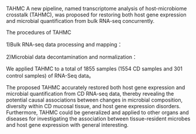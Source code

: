TAHMC
A new pipeline, named transcriptome analysis of host-microbiome crosstalk (TAHMC), was proposed for restoring both host gene expression and microbial quantification from bulk RNA-seq concurrently.







The procedures of TAHMC

1)Bulk RNA-seq data processing and mapping：

2)Microbial data decontamination and normalization：



We applied TAHMC to a total of 1855 samples (1554 CD samples and 301 control samples) of RNA-Seq data。





The proposed TAHMC accurately restored both host gene expression and microbial quantification from CD RNA-seq data, thereby revealing the potential causal associations between changes in microbial composition, diversity within CD mucosal tissue, and host gene expression disorders. Furthermore, TAHMC could be generalized and applied to other organs and diseases for investigating the association between tissue-resident microbes and host gene expression with general interesting.




